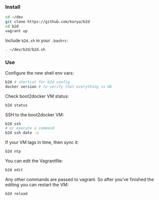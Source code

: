 ### Install

```sh
cd ~/dev
git clone https://github.com/korya/b2d
cd b2d
vagrant up
```

Include `b2d.sh` in your `.bashrc`:
```sh
. ~/dev/b2d/b2d.sh
```

### Use

Configure the new shell env vars:

```sh
b2d # shortcut for b2d config
docker version # to verify that everything is OK
```

Check boot2docker VM status:
```sh
b2d status
```

SSH to the boot2docker VM:

```sh
b2d ssh
# or execute a command
b2d ssh date -u
```

If your VM lags in time, then sync it:

```sh
b2d ntp
```

You can edit the Vagrantfile:

```sh
b2d edit
```

Any other commands are passed to vagrant. So after you've finished
the editing you can restart the VM:

```sh
b2d reload
```

